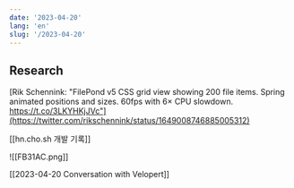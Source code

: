 ```yaml
---
date: '2023-04-20'
lang: 'en'
slug: '/2023-04-20'
---
```


## Research

[Rik Schennink: "FilePond v5 CSS grid view showing 200 file items. Spring animated positions and sizes. 60fps with 6× CPU slowdown. https://t.co/3LKYHKjJVc"](https://twitter.com/rikschennink/status/1649008746885005312)

[[hn.cho.sh 개발 기록]]

![[FB31AC.png]]

[[2023-04-20 Conversation with Velopert]]

